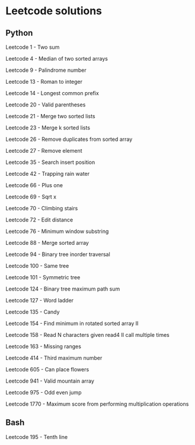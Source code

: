 # Leetcode solutions

## Python

Leetcode 1 - Two sum

Leetcode 4 - Median of two sorted arrays

Leetcode 9 - Palindrome number

Leetcode 13 - Roman to integer

Leetcode 14 - Longest common prefix

Leetcode 20 - Valid parentheses

Leetcode 21 - Merge two sorted lists

Leetcode 23 - Merge k sorted lists

Leetcode 26 - Remove duplicates from sorted array

Leetcode 27 - Remove element

Leetcode 35 - Search insert position

Leetcode 42 - Trapping rain water

Leetcode 66 - Plus one

Leetcode 69 - Sqrt x

Leetcode 70 - Climbing stairs

Leetcode 72 - Edit distance

Leetcode 76 - Minimum window substring

Leetcode 88 - Merge sorted array

Leetcode 94 - Binary tree inorder traversal

Leetcode 100 - Same tree

Leetcode 101 - Symmetric tree

Leetcode 124 - Binary tree maximum path sum

Leetcode 127 - Word ladder

Leetcode 135 - Candy

Leetcode 154 - Find minimum in rotated sorted array II

Leetcode 158 - Read N characters given read4 II call multiple times

Leetcode 163 - Missing ranges

Leetcode 414 - Third maximum number

Leetcode 605 - Can place flowers

Leetcode 941 - Valid mountain array

Leetcode 975 - Odd even jump

Leetcode 1770 - Maximum score from performing multiplication operations

## Bash

Leetcode 195 - Tenth line

